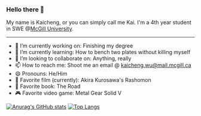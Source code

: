 ### Hello there 👋

My name is Kaicheng, or you can simply call me Kai. I'm a 4th year student in SWE @[McGill University](https://en.wikipedia.org/wiki/McGill_University).

_______________

<!--
**Kai-Cheng-WU/Kai-Cheng-WU** is a ✨ _special_ ✨ repository because its `README.md` (this file) appears on your GitHub profile.

Here are some ideas to get you started:

- 🔭 I’m currently working on ...
- 🌱 I’m currently learning ...
- 👯 I’m looking to collaborate on ...
- 🤔 I’m looking for help with ...
- 💬 Ask me about ...
- 📫 How to reach me: ...
- 😄 Pronouns: ...
- ⚡ Fun fact: ...
-->

- 🔭 I’m currently working on: Finishing my degree
- 🌱 I’m currently learning: How to bench two plates without killing myself
- 👯 I’m looking to collaborate on: Anything, really
- 📫 How to reach me: Shoot me an email @ kaicheng.wu@mail.mcgill.ca
- 😄 Pronouns: He/Him
- 🎥 Favorite film (currently): Akira Kurosawa's Rashomon
- 📖 Favorite book: The Road
- 🎮 Favorite video game: Metal Gear Solid V


[![Anurag's GitHub stats](https://github-readme-stats.vercel.app/api?username=Kai-Cheng-WU)](https://github.com/anuraghazra/github-readme-stats)      [![Top Langs](https://github-readme-stats.vercel.app/api/top-langs/?username=Kai-Cheng-WU&layout=compact)](https://github.com/anuraghazra/github-readme-stats)
